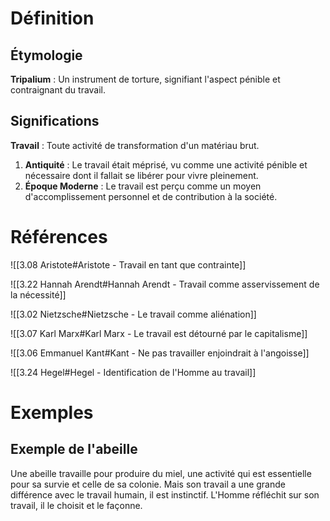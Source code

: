 # Définition

## Étymologie

**Tripalium** : Un instrument de torture, signifiant l'aspect pénible et contraignant du travail.

## Significations

**Travail** : Toute activité de transformation d'un matériau brut.

1. **Antiquité** : Le travail était méprisé, vu comme une activité pénible et nécessaire dont il fallait se libérer pour vivre pleinement.
2. **Époque Moderne** : Le travail est perçu comme un moyen d'accomplissement personnel et de contribution à la société.

# Références

![[3.08 Aristote#Aristote - Travail en tant que contrainte]]

![[3.22 Hannah Arendt#Hannah Arendt - Travail comme asservissement de la nécessité]]

![[3.02 Nietzsche#Nietzsche - Le travail comme aliénation]]

![[3.07 Karl Marx#Karl Marx - Le travail est détourné par le capitalisme]]

![[3.06 Emmanuel Kant#Kant - Ne pas travailler enjoindrait à l'angoisse]]

![[3.24 Hegel#Hegel - Identification de l'Homme au travail]]

# Exemples

## Exemple de l'abeille

Une abeille travaille pour produire du miel, une activité qui est essentielle pour sa survie et celle de sa colonie. Mais son travail a une grande différence avec le travail humain, il est instinctif. L'Homme réfléchit sur son travail, il le choisit et le façonne.
